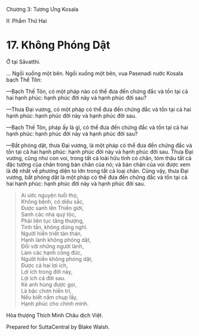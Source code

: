  

Chương 3: Tương Ưng Kosala

II: Phẩm Thứ Hai

# 17\. Không Phóng Dật

Ở tại Sāvatthi.

… Ngồi xuống một bên. Ngồi xuống một bên, vua Pasenadi nước Kosala bạch Thế Tôn:

—Bạch Thế Tôn, có một pháp nào có thể đưa đến chứng đắc và tồn tại cả hai hạnh phúc: hạnh phúc đời này và hạnh phúc đời sau?

—Thưa Ðại vương, có một pháp có thể đưa đến chứng đắc và tồn tại cả hai hạnh phúc: hạnh phúc đời này và hạnh phúc đời sau.

—Bạch Thế Tôn, pháp ấy là gì, có thể đưa đến chứng đắc và tồn tại cả hai hạnh phúc: hạnh phúc đời này và hạnh phúc đời sau?

—Bất phóng dật, thưa Ðại vương, là một pháp có thể đưa đến chứng đắc và tồn tại cả hai hạnh phúc: hạnh phúc đời này và hạnh phúc đời sau. Thưa Ðại vương, cũng như con voi, trong tất cả loài hữu tình có chân, tóm thâu tất cả đặc tướng của chân trong bàn chân của nó; và bàn chân của voi được xem là đệ nhất về phương diện to lớn trong tất cả loại chân. Cũng vậy, thưa Ðại vương, bất phóng dật là một pháp có thể đưa đến chứng đắc và tồn tại cả hai hạnh phúc: hạnh phúc đời này và hạnh phúc đời sau.

> Ai ước nguyện tuổi thọ,  
> Không bệnh, có diệu sắc,  
> Ðược sanh lên Thiên giới,  
> Sanh các nhà quý tộc,  
> Phải liên tục tăng thượng,  
> Tinh tấn, không dừng nghĩ.  
> Người hiền triết tán thán,  
> Hạnh lành không phóng dật,  
> Ðối với những người lành,  
> Làm các hạnh công đức,  
> Người hiền không phóng dật,  
> Ðược cả hai lợi ích,  
> Lợi ích trong đời này,  
> Lợi ích cả đời sau.  
> Kẻ anh hùng được gọi,  
> Là bậc chơn hiền trí,  
> Nếu biết nắm chụp lấy,  
> Hạnh phúc cho chính mình.

Hòa thượng Thích Minh Châu dịch Việt.

Prepared for SuttaCentral by Blake Walsh.